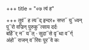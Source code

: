 +++
title = "०७ त्वं ह"

+++
तुवं᳓ ह त्य᳓द् इन्दर+ सप्त᳓ यु᳓ध्यन्  
पु᳓रो वज्रिन् पुरुकु᳓त्साय दर्दः  
बर्हि᳓र् न᳓ य᳓त् · सुदा᳓से वृ᳓था व᳓र्ग्  
अंहो᳓ राजन् व᳓रिवः पूर᳓वे कः